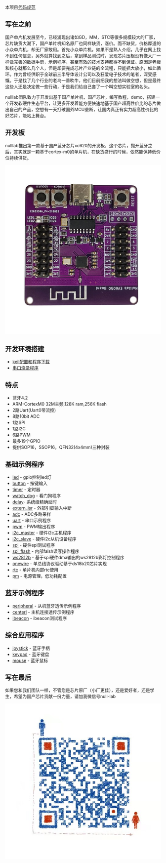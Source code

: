 本项目[代码规范](https://github.com/nulllaborg/c-code-style/blob/master/README_zh.md)
## 写在之前
  国产单片机发展至今，已经涌现出诸如GD，MM，STC等很多规模较大的厂家，芯片缺货大潮下，国产单片机知名原厂也同样缺货，涨价。而不缺货，价格厚道的小众单片机，却无厂家敢用。首先小众单片机，如果不是熟人介绍，几乎在网上找不到任何信息，另外就算找到之后，拿到样品测试时，发现芯片压根没有像大厂一样做完善的数据手册，示例程序，甚至有效的技术支持都得不到保证。原因是老板和核心就那么几个人，但是却要完成芯片产业链的全流程，只能抓大放小，如此循环。作为曾经供职于全球前三半导体设计公司以及狂爱电子技术的笔者，深受感慨。于是找了几个行业的老鸟一番吹牛，他们目前把我的想法叫做空想，但是最终这些人还是决定做一些行动，于是我们给自己套了一个叫空想实验室的名头。

  nulllab团队致力于开发出基于国产单片机，国产芯片，编写教程，demo，搭建一个开发软硬件生态平台，让更多开发着能方便快速地基于国产超高性价比的芯片做出自己的产品，空想有一天打破国外MCU垄断，让国内真正有实力超高性价比的好芯片，能站上舞台。

## 开发板
nulllab推出第一款基于国产蓝牙芯片xc620的开发板，这个芯片，抛开蓝牙之后，其实就是一颗基于cortex-m0的单片机，在缺货盛行的时候，依然能保持低价位持续供货。

![main_board](./Picture/main_board.jpg)

## 开发环境搭建
- [keil配置和程序下载](keil_new_project_wizard.md)
- [串口烧录程序](./tool/user_manual.md)

## 特点
- 蓝牙4.2
- ARM-CortexM0 32M主频,128K ram,256K flash
- 2路Uart(Uart0带流控)
- 8路10bit ADC
- 1路SPI
- 1路I2C
- 6路PWM
- 最多19个GPIO
- 提供SOP16，SSOP16，QFN32(4x4mm)三种封装

## 基础示例程序

- [led](./Project/led/app/main.c) - gpio控制led灯
- [button]() - 按键输入
- [timer]() - 定时器
- [watch_dog]() - 看门狗程序
- [delay](./Project/led/app/main.c)- 系统级精确延时
- [extern_isr]() - 外部引脚输入中断
- [adc](./Project/adc_demo/app/main.c) - ADC多路采样
- [uart](./Project/uart/app/main.c) - 串口示例程序
- [pwm]() - PWM输出程序
- [i2c_master]() - 硬件i2c主机程序
- [i2c_slave](./Project/i2c_slave/app/main.c) - 硬件i2c从机设备程序
- [spi]() - 硬件spi测试程序
- [spi_flash](./Project/spi_flash/app/main.c) - 内部falsh读写操作程序
- [ws2812b](./Project/ws2812b/app/main.c) - 基于spi硬件dma输出的ws2812b彩灯控制程序
- [onewire]() - 单总线协议驱动基于ds18b20芯片实现
- [rtc]() - 单片机内部rtc使用
- [pm](./Project/pm/app/main.c) - 电源管理，低功耗配置

## 蓝牙示例程序
- [peripheral](./Project/ble_bypass/app/main.c) - 从机蓝牙透传示例程序
- [centerl]() - 主机连接透传示例程序
- [ibeacon]() - ibeacon测试程序

## 综合应用程序
- [joystick]() - 蓝牙手柄
- [keypad]() - 蓝牙键盘
- [mouse]() - 蓝牙鼠标

## 写在最后
如果您和我们团队一样，不管您是芯片原厂（小厂更佳），还是爱好者，还是学生，希望为国产芯片贡献一份力量，请加我微信号null-lab

![wechat](./Picture/wechat.jpg)
